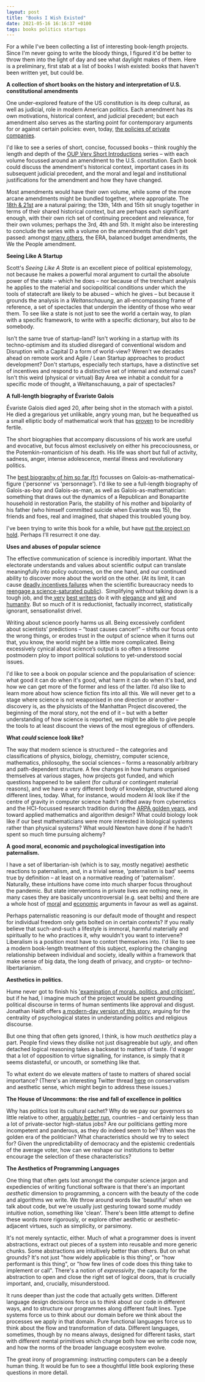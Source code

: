 ```yaml
---
layout: post
title: "Books I Wish Existed"
date: 2021-05-16 16:16:37 +0100
tags: books politics startups
---
```


For a while I've been collecting a list of interesting book-length projects. Since I'm never going to write the bloody things, I figured it'd be better to throw them into the light of day and see what daylight makes of them.
Here is a preliminary, first stab at a list of books I wish existed: books that haven't been written yet, but could be.

**A collection of short books on the history and interpretation of U.S. constitutional amendments**

One under-explored feature of the US constitution is its deep cultural, as well as judicial, role in modern American politics. Each amendment has its own motivations, historical context, and judicial precedent; but each amendment also serves as the starting point for contemporary arguments for or against certain policies: even, today, [the policies of private companies](https://theconversation.com/im-a-first-amendment-scholar-and-i-think-big-tech-should-be-left-alone-153287).

I'd like to see a series of short, concise, focussed books – think roughly the length and depth of the [OUP Very Short Introductions](https://www.veryshortintroductions.com/) series – with each volume focussed around an amendment to the U.S. constitution. Each book could discuss the amendment's historical context, important cases in its subsequent judicial precedent, and the moral and legal and institutional justifications for the amendment and how they have changed.

Most amendments would have their own volume, while some of the more arcane amendments might be bundled together, where appropriate. The [18th & 21st](https://en.wikipedia.org/wiki/Twenty-first_Amendment_to_the_United_States_Constitution) are a natural pairing; the 13th, 14th and 15th sit snugly together in terms of their shared historical context, but are perhaps each significant enough, with their own rich set of continuing precedent and relevance, for their own volumes; perhaps the 3rd, 4th and 5th. It might also be interesting to conclude the series with a volume on the amendments that didn't get passed: amongst [many others](https://en.wikipedia.org/wiki/List_of_proposed_amendments_to_the_United_States_Constitution), the ERA, balanced budget amendments, the We the People amendment.

**Seeing Like A Startup**

Scott's _Seeing Like A State_ is an excellent piece of political epistemology, not because he makes a powerful moral argument to curtail the absolute power of the state – which he does – nor because of the trenchant analysis he applies to the material and sociopolitical conditions under which the tools of statecraft are likely to be abused – which he gives – but because it grounds the analysis in a _Weltanschauung_, an all-encompassing frame of reference, a set of spectacles that underpin the identity of those who wear them. To see like a state is not just to see the world a certain way, to plan with a specific framework, to write with a specific dictionary, but also to _be_ somebody.

Isn't the same true of startup-land? Isn't working in a startup with its techno-optimism and its studied disregard of conventional wisdom and Disruption with a Capital D a form of world-view? Weren't we decades ahead on remote work and Agile / Lean Startup approaches to product development? Don't startups, especially tech startups, have a distinctive set of incentives and respond to a distinctive set of internal and external cues? Isn't this weird (physical or virtual) Bay Area we inhabit a conduit for a specific mode of thought, a Weltanschauung, a pair of spectacles?

**A full-length biography of Évariste Galois**

Évariste Galois died aged 20, after being shot in the stomach with a pistol. He died a gregarious yet unlikable, angry young man, but he bequeathed us a small elliptic body of mathematical work that has [proven](https://en.wikipedia.org/wiki/Galois_theory) to be incredibly fertile.

The short biographies that accompany discussions of his work are useful and evocative, but focus almost exclusively on either his precociousness, or the Potemkin-romanticism of his death. His life was short but full of activity, sadness, anger, intense adolescence, mental illness and revolutionary politics.

The [best biography of him so far (fr)](https://www.amazon.co.uk/Evariste-Galois-fabrication-ic%C3%B4ne-math%C3%A9matique/dp/2713223172) focusses on Galois-as-mathematical-figure ('personne' vs 'personnage'). I'd like to see a full-length biography of Galois-as-boy and Galois-as-man, as well as Galois-as-mathematician: something that draws out the dynamics of a Republican and Bonapartite household in restoration Paris, the stability of his mother and bipolarity of his father (who himself committed suicide when Évariste was 15), the friends and foes, real and imagined, that shaped this troubled young boy.

I've been trying to write this book for a while, but have [put the project on hold](http://jamierumbelow.net/paused.html). Perhaps I'll resurrect it one day.

**Uses and abuses of popular science**

The effective communication of science is incredibly important. What the electorate understands and values about scientific output can translate meaningfully into policy outcomes, on the one hand, and our continued ability to discover more about the world on the other. (At its limit, it can cause [deadly incentives failures](https://en.wikipedia.org/wiki/Rogers_Commission_Report) when the scientific bureaucracy needs to [reengage a science-saturated public](https://en.wikipedia.org/wiki/Teacher_in_Space_Project)).  Simplifying without talking down is a tough job, and the[ very](https://en.wikipedia.org/wiki/Carl_Sagan) [best](https://www.amazon.co.uk/dp/B00AQLFQKW/ref=dp-kindle-redirect?_encoding=UTF8&btkr=1)[ writers](https://timharford.com/) do it with [elegance](https://en.wikipedia.org/wiki/Stephen_Jay_Gould) and [wit](https://en.wikipedia.org/wiki/Douglas_Hofstadter) and [humanity](https://en.wikipedia.org/wiki/Oliver_Sacks). But so much of it is reductionist, factually incorrect, statistically ignorant, sensationalist drivel.

Writing about science poorly harms us all. Being excessively confident about scientists’ predictions – “toast causes cancer!” – shifts our focus onto the wrong things, or erodes trust in the output of science when it turns out that, you know, the world might be a little more complicated. Being excessively cynical about science’s output is so often a tiresome postmodern ploy to import political solutions to yet-understood social issues.

I'd like to see a book on popular science and the popularisation of science: what good it can do when it's good, what harm it can do when it's bad, and how we can get more of the former and less of the latter. I’d also like to learn more about how science fiction fits into all this. We will never get to a stage where science is not weaponised in one direction or another – discovery is, as the physicists of the Manhattan Project discovered, the beginning of the moral story, not the end of it – but with a better understanding of how science is reported, we might be able to give people the tools to at least discount the views of the most egregious of offenders.

**What _could_ science look like?**

The way that modern science is structured – the categories and classifications of physics, biology, chemistry, computer science, mathematics, philosophy, the social sciences – forms a reasonably arbitrary and path-dependent structure. A few changes in how humans organised themselves at various stages, how projects got funded, and which questions happened to be salient (for cultural or contingent material reasons), and we have a very different body of knowledge, structured along different lines, today. What, for instance, would modern AI look like if the centre of gravity in computer science hadn't drifted away from cybernetics and the HCI-focussed research tradition during the [ARPA golden years](https://www.amazon.co.uk/Dream-Machine-M-Mitchell-Waldrop/dp/1732265119), and toward applied mathematics and algorithm design? What could biology look like if our best mathematicians were more interested in biological systems rather than physical systems? What would Newton have done if he hadn’t spent so much time pursuing alchemy?

**A good moral, economic and psychological investigation into paternalism.**

I have a set of libertarian-ish (which is to say, mostly negative) aesthetic reactions to paternalism, and, in a trivial sense, 'paternalism is bad' seems true by definition – at least on a normative reading of 'paternalism'. Naturally, these intuitions have come into much sharper focus throughout the pandemic. But state interventions in private lives are nothing new, in many cases they are basically uncontroversial (e.g. seat belts) and there are a whole host of [moral](https://plato.stanford.edu/entries/paternalism/) and [economic](https://www.aeaweb.org/articles?id=10.1257/000282803321947001) arguments in favour as well as against.

Perhaps paternalistic reasoning is our default mode of thought and respect for individual freedom only gets bolted on in certain contexts? If you really believe that such-and-such a lifestyle is immoral, harmful materially and spiritually to he who practices it, why wouldn't you want to intervene? Liberalism is a position most have to contort themselves into.
I'd like to see a modern book-length treatment of this subject, exploring the changing relationship between individual and society, ideally within a framework that make sense of big data, the long death of privacy, and crypto- or techno-libertarianism.

**Aesthetics in politics.**

Hume never got to finish his ['examination of morals, politics, and criticism'](https://davidhume.org/texts/t/ad1739), but if he had, I imagine much of the project would be spent grounding political discourse in terms of human sentiments like approval and disgust. Jonathan Haidt offers [a modern-day version of this story](https://www.amazon.co.uk/Righteous-Mind-Divided-Politics-Religion/dp/0141039167), arguing for the centrality of psychological states in understanding politics and religious discourse.

But one thing that often gets ignored, I think, is how much _aesthetics_ play a part. People find views they dislike not just disagreeable but _ugly_, and often detached logical reasoning takes a backseat to matters of taste. I'd wager that a lot of opposition to virtue signalling, for instance, is simply that it seems distasteful, or uncouth, or something like that.

To what extent do we elevate matters of taste to matters of shared social importance? (There's an interesting Twitter thread [here](https://twitter.com/vgr/status/1350300376205938688?s=24) on conservatism and aesthetic sense, which might begin to address these issues.)

**The House of Uncommons: the rise and fall of excellence in politics**

Why has politics lost its cultural cachet? Why do we pay our governors so little relative to other, [arguably better run](https://dollarsandsense.sg/heres-much-singapores-president-cabinet-ministers-paid-salary/), countries – and certainly less than a lot of private-sector high-status jobs? Are our politicians getting more incompetent and panderous, as they do indeed seem to be? When was the golden era of the politician? What characteristics should we try to select for? Given the unpredictability of democracy and the epistemic credentials of the average voter, how can we reshape our institutions to better encourage the selection of these characteristics?

**The Aesthetics of Programming Languages**

One thing that often gets lost amongst the computer science jargon and expediencies of writing functional software is that there's an important _aesthetic_ dimension to programming, a concern with the beauty of the code and algorithms we write. We throw around words like 'beautiful' when we talk about code, but we're usually just gesturing toward some muddy intuitive notion, something like 'clean'. There's been little attempt to define these words more rigorously, or explore other aesthetic or aesthetic-adjacent virtues, such as simplicity, or parsimony.

It's not merely syntactic, either. Much of what a programmer does is invent abstractions, extract out pieces of a system into reusable and more generic chunks. Some abstractions are intuitively better than others. But on what grounds? It's not just "how widely applicable is this thing", or "how performant is this thing", or "how few lines of code does this thing take to implement or call". There's a notion of _expressivity_, the capacity for the abstraction to open and close the right set of logical doors, that is crucially important, and, crucially, misunderstood.

It runs deeper than just the code that actually gets written. Different language design decisions force us to _think_ about our code in different ways, and to structure our programmes along different fault lines. Type systems force us to think about our domain before we think about the processes we apply in that domain. Pure functional languages force us to think about the flow and transformation of data. Different languages, sometimes, though by no means always, designed for different tasks, start with different mental primitives which change both how we write code now, and how the norms of the broader language ecosystem evolve.

The great irony of programming: instructing computers can be a deeply human thing. It would be fun to see a thoughtful little book exploring these questions in more detail.
